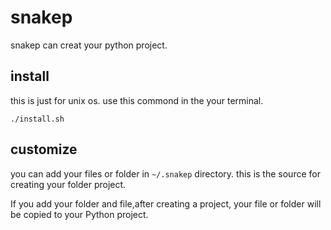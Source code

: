 # snakep

snakep can creat your python project.

## install

this is just for unix os. use this commond in the your terminal.

``` ./install.sh ```

## customize

you can add your files or folder in ``` ~/.snakep ``` directory.
this is the source for creating your folder project.

If you add your folder and file,after creating a project,
your file or folder will be copied to your Python project.
